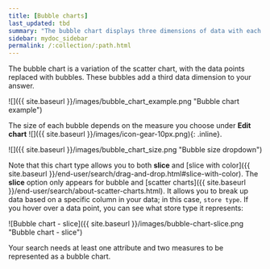 ```yaml
---
title: [Bubble charts]
last_updated: tbd
summary: "The bubble chart displays three dimensions of data with each containing a set of values."
sidebar: mydoc_sidebar
permalink: /:collection/:path.html
---
```

The bubble chart is a variation of the scatter chart, with the data points replaced with bubbles. These bubbles add a third data dimension to your answer.

![]({{ site.baseurl }}/images/bubble_chart_example.png "Bubble chart example")

The size of each bubble depends on the measure you choose under **Edit chart** ![]({{ site.baseurl }}/images/icon-gear-10px.png){: .inline}.

![]({{ site.baseurl }}/images/bubble_chart_size.png "Bubble size dropdown")

Note that this chart type allows you to both **slice** and [slice with color]({{ site.baseurl }}/end-user/search/drag-and-drop.html#slice-with-color). The **slice** option only appears for bubble and [scatter charts]({{ site.baseurl }}/end-user/search/about-scatter-charts.html). It allows you to break up data based on a specific column in your data; in this case, `store type`. If you hover over a data point, you can see what store type it represents:

![Bubble chart - slice]({{ site.baseurl }}/images/bubble-chart-slice.png "Bubble chart - slice")

Your search needs at least one attribute and two measures to be represented as a bubble chart.
